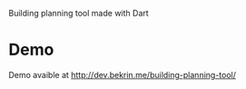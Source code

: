 Building planning tool made with Dart

# Demo
Demo avaible at http://dev.bekrin.me/building-planning-tool/
